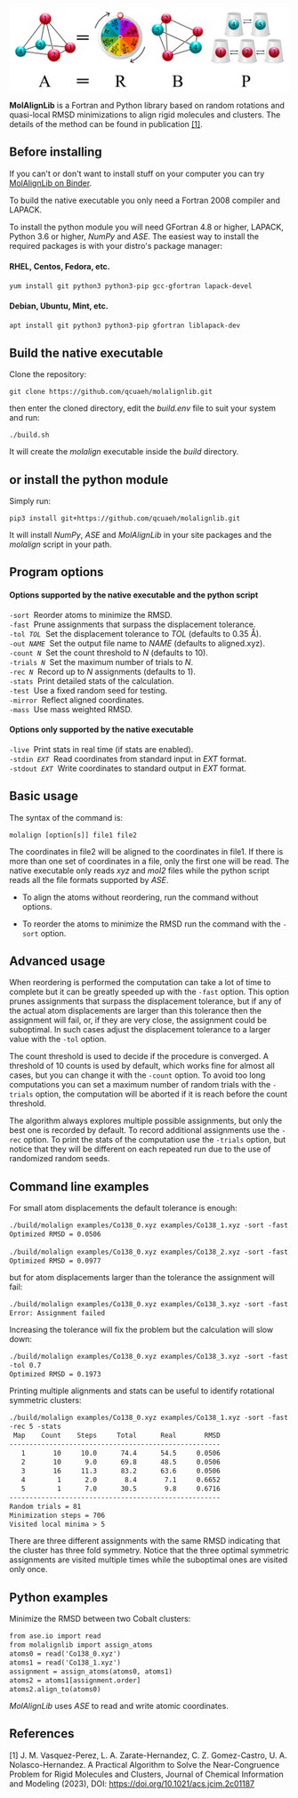![graphical abstract](abstract.png) 

**MolAlignLib** is a Fortran and Python library based on random rotations and quasi-local
RMSD minimizations to align rigid molecules and clusters. The details of the method can be
found in publication [[1]](#1).

Before installing
-----------------

If you can't or don't want to install stuff on your computer you can try
[MolAlignLib on Binder](https://mybinder.org/v2/gh/qcuaeh/molalignlib.git/HEAD?labpath=examples/example1.ipynb).

To build the native executable you only need a Fortran 2008 compiler and LAPACK.

To install the python module you will need GFortran 4.8 or higher, LAPACK, Python 3.6 or
higher, *NumPy* and *ASE*. The easiest way to install the required packages is with your
distro's package manager:

#### RHEL, Centos, Fedora, etc.

    yum install git python3 python3-pip gcc-gfortran lapack-devel

#### Debian, Ubuntu, Mint, etc.

    apt install git python3 python3-pip gfortran liblapack-dev

Build the native executable
---------------------------

Clone the repository:

    git clone https://github.com/qcuaeh/molalignlib.git

then enter the cloned directory, edit the *build.env* file to suit your system and run:

    ./build.sh

It will create the *molalign* executable inside the *build* directory.

or install the python module
----------------------------

Simply run:

    pip3 install git+https://github.com/qcuaeh/molalignlib.git

It will install *NumPy*, *ASE* and *MolAlignLib* in your site packages and the *molalign* script in your path.

Program options
---------------

#### Options supported by the native executable and the python script

<code>-sort</code>&nbsp; Reorder atoms to minimize the RMSD.  
<code>-fast</code>&nbsp; Prune assignments that surpass the displacement tolerance.  
<code>-tol <em>TOL</em></code>&nbsp; Set the displacement tolerance to *TOL* (defaults to 0.35 Å).  
<code>-out <em>NAME</em></code>&nbsp; Set the output file name to *NAME* (defaults to aligned.xyz).  
<code>-count <em>N</em></code>&nbsp; Set the count threshold to *N* (defaults to 10).  
<code>-trials <em>N</em></code>&nbsp; Set the maximum number of trials to *N*.  
<code>-rec <em>N</em></code>&nbsp; Record up to *N* assignments (defaults to 1).  
<code>-stats</code>&nbsp; Print detailed stats of the calculation.  
<code>-test</code>&nbsp; Use a fixed random seed for testing.  
<code>-mirror</code>&nbsp; Reflect aligned coordinates.  
<code>-mass</code>&nbsp; Use mass weighted RMSD.  

#### Options only supported by the native executable

<code>-live</code>&nbsp; Print stats in real time (if stats are enabled).  
<code>-stdin <em>EXT</em></code>&nbsp; Read coordinates from standard input in *EXT* format.  
<code>-stdout <em>EXT</em></code>&nbsp; Write coordinates to standard output in *EXT* format.  

Basic usage
-----------

The syntax of the command is:

    molalign [option[s]] file1 file2

The coordinates in file2 will be aligned to the coordinates in file1. If there is
more than one set of coordinates in a file, only the first one will be read. The native
executable only reads *xyz* and *mol2* files while the python script reads all the file
formats supported by *ASE*.

* To align the atoms without reordering, run the command without options.

* To reorder the atoms to minimize the RMSD run the command with the `-sort` option.

Advanced usage
--------------

When reordering is performed the computation can take a lot of time to complete but it
can be greatly speeded up with the `-fast` option. This option prunes assignments that
surpass the displacement tolerance, but if any of the actual atom displacements are larger
than this tolerance then the assignment will fail, or, if they are very close, the
assignment could be suboptimal. In such cases adjust the displacement tolerance to a larger value with the `-tol` option.

The count threshold is used to decide if the procedure is converged. A threshold of 10 
counts is used by default, which works fine for almost all cases, but you can change it
with the `-count` option. To avoid too long computations you can set a maximum number of
random trials with the `-trials` option, the computation will be aborted if it is reach
before the count threshold.

The algorithm always explores multiple possible assignments, but only the best one is
recorded by default. To record additional assignments use the `-rec` option. To print the
stats of the computation use the `-trials` option, but notice that they will be different
on each repeated run due to the use of randomized random seeds.

Command line examples
---------------------

For small atom displacements the default tolerance is enough:

    ./build/molalign examples/Co138_0.xyz examples/Co138_1.xyz -sort -fast
    Optimized RMSD = 0.0506
    
    ./build/molalign examples/Co138_0.xyz examples/Co138_2.xyz -sort -fast
    Optimized RMSD = 0.0977

but for atom displacements larger than the tolerance the assignment will fail:

    ./build/molalign examples/Co138_0.xyz examples/Co138_3.xyz -sort -fast
    Error: Assignment failed

Increasing the tolerance will fix the problem but the calculation will slow down:

    ./build/molalign examples/Co138_0.xyz examples/Co138_3.xyz -sort -fast -tol 0.7
    Optimized RMSD = 0.1973

Printing multiple alignments and stats can be useful to identify rotational symmetric clusters:

    ./build/molalign examples/Co138_0.xyz examples/Co138_1.xyz -sort -fast -rec 5 -stats
     Map    Count    Steps     Total      Real       RMSD
    -----------------------------------------------------
       1       10     10.0      74.4      54.5     0.0506
       2       10      9.0      69.8      48.5     0.0506
       3       16     11.3      83.2      63.6     0.0506
       4        1      2.0       8.4       7.1     0.6652
       5        1      7.0      30.5       9.8     0.6716
    -----------------------------------------------------
    Random trials = 81
    Minimization steps = 706
    Visited local minima > 5

There are three different assignments with the same RMSD indicating that the cluster
has three fold symmetry. Notice that the three optimal symmetric assignments are visited
multiple times while the suboptimal ones are visited only once.

Python examples
---------------

Minimize the RMSD between two Cobalt clusters:

    from ase.io import read
    from molalignlib import assign_atoms
    atoms0 = read('Co138_0.xyz')
    atoms1 = read('Co138_1.xyz')
    assignment = assign_atoms(atoms0, atoms1)
    atoms2 = atoms1[assignment.order]
    atoms2.align_to(atoms0)

*MolAlignLib* uses *ASE* to read and write atomic coordinates.

References
----------

<a id="1">[1]</a>
J. M. Vasquez-Perez, L. A. Zarate-Hernandez, C. Z. Gomez-Castro, U. A. Nolasco-Hernandez.
A Practical Algorithm to Solve the Near-Congruence Problem for Rigid Molecules and Clusters,
Journal of Chemical Information and Modeling (2023), DOI: <https://doi.org/10.1021/acs.jcim.2c01187>
